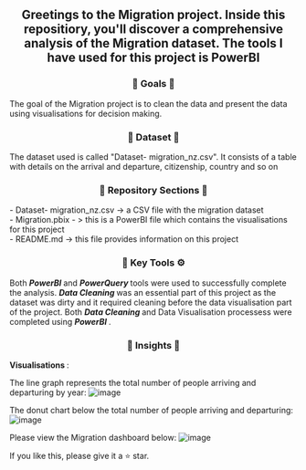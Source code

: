 <div align="center"> <h2 align="center"> Greetings to the Migration project. Inside this repositiory, you'll discover a comprehensive analysis of the Migration dataset. The tools I have used for this project is PowerBI </h2> </div>

<div align="center"> <h3 align="center"> 🎯 Goals 🎯 </h3> </div>
The goal of the Migration project is to clean the data and present the data using visualisations for decision making.

<div align="center"> <h3 align="center"> 🔢 Dataset 🔢 </h3> </div>
The dataset used is called "Dataset- migration_nz.csv". It consists of a table with details on the arrival and departure, citizenship, country and so on

<div align="center"> <h3 align="center"> 📂 Repository Sections 📂 </h3> </div> 
- Dataset- migration_nz.csv -> a CSV file with the migration dataset <br>
- Migration.pbix - > this is a PowerBI file which contains the visualisations for this project <br> 
- README.md -> this file provides information on this project <br> </div

<div align="center"> <h3 align="center"> 🔑 Key Tools ⚙️ </h3> </div>
Both <b><i> PowerBI </i></b> and <b><i> PowerQuery </i></b> tools were used to successfully complete the analysis. <b><i> Data Cleaning </i></b> was an essential part of this project as the dataset was dirty and it required cleaning before the data visualisation part of the project. Both <b><i> Data Cleaning </i></b> and Data Visualisation processess were completed using <b><i> PowerBI </i></b>.

<div align="center"> <h3 align="center"> 🧐 Insights 🧐 </h3> </div>
<b> Visualisations </b>: 

The line graph represents the total number of people arriving and departuring by year: 
![image](https://github.com/TharsikaSri/PowerBI-MigrationDB/assets/150933187/5283813c-024c-48cd-8db4-d2952c715095) 

The donut chart below the total number of people arriving and departuring: 
![image](https://github.com/TharsikaSri/PowerBI-MigrationDB/assets/150933187/5728246f-ca32-4355-99c7-84f550e4c47e)

Please view the Migration dashboard below:
![image](https://github.com/TharsikaSri/PowerBI-MigrationDB/assets/150933187/b3f95c18-b7f2-4d73-922f-36627f3c2492)

If you like this, please give it a ⭐ star.


